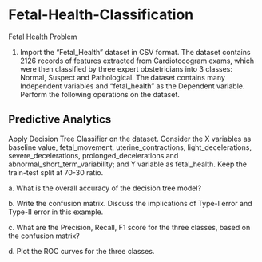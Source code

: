 # Fetal-Health-Classification
Fetal Health Problem 

1.  Import  the  “Fetal_Health”  dataset  in  CSV  format.  The  dataset  contains  2126  records  of 
features  extracted  from  Cardiotocogram  exams,  which  were  then  classified  by  three  expert 
obstetricians  into  3  classes:  Normal,  Suspect  and  Pathological.  The  dataset  contains  many 
Independent  variables  and  “fetal_health”  as  the  Dependent  variable.  Perform  the  following 
operations on the dataset.

## Predictive Analytics </br>
Apply  Decision  Tree  Classifier  on  the  dataset.  Consider  the  X  variables  as  baseline  value, 
fetal_movement, uterine_contractions, light_decelerations, severe_decelerations, 
prolonged_decelerations and abnormal_short_term_variability; and Y variable as fetal_health. 
Keep the train-test split at 70-30 ratio. 

a. What is the overall accuracy of the decision tree model?

b.  Write  the  confusion  matrix.  Discuss  the  implications  of  Type-I  error  and  Type-II  error  in 
this example.

c. What are the Precision, Recall, F1 score for the three classes, based on the confusion matrix?

d. Plot the ROC curves for the three classes.
